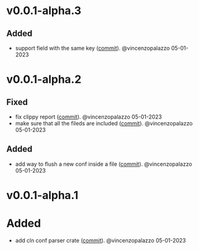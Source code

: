 # v0.0.1-alpha.3

## Added
- support field with the same key ([commit](https://github.com/laanwj/cln4rust/commit/b0c99c4c627bd09a81a48f9f75e53907ccdb5338)). @vincenzopalazzo 05-01-2023


# v0.0.1-alpha.2

## Fixed
- fix clippy report ([commit](https://github.com/laanwj/cln4rust/commit/198287c1fe4d97abf753d53131454c1551d1e08f)). @vincenzopalazzo 05-01-2023
- make sure that all the fileds are included ([commit](https://github.com/laanwj/cln4rust/commit/ba17e89afedaac97d16c7f713682553669b62d00)). @vincenzopalazzo 05-01-2023

## Added
- add way to flush a new conf inside a file ([commit](https://github.com/laanwj/cln4rust/commit/a0afc65c9c008521ebde50962d08b1871abfd20c)). @vincenzopalazzo 05-01-2023


# v0.0.1-alpha.1

# Added
- add cln conf parser crate ([commit](https://github.com/laanwj/cln4rust/commit/6098b985fae19ccf5c67a2f2dccb397311f10fcc)). @vincenzopalazzo 05-01-2023
